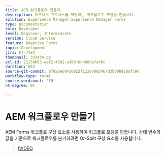 ```yaml
---
title: AEM 워크플로우 만들기
description: 비즈니스 프로세스를 모방하는 워크플로우 모델을 만듭니다.
solution: Experience Manager,Experience Manager Forms
type: Documentation
role: Developer
level: Beginner, Intermediate
version: Cloud Service
feature: Adaptive Forms
topic: Development
jira: KT-7424
thumbnail: 332434.pg
exl-id: 21139665-eef2-4582-a360-bd4b8dafaf6c
duration: 652
source-git-commit: af928e60410022f12207082467d3bd9b818af59d
workflow-type: tm+mt
source-wordcount: '39'
ht-degree: 0%

---
```


# AEM 워크플로우 만들기

AEM Forms 워크플로 구성 요소를 사용하여 워크플로 모델을 만듭니다. 상태 변수의 값을 기준으로 워크플로우를 분기하려면 Or-Split 구성 요소를 사용합니다.

>[!VIDEO](https://video.tv.adobe.com/v/332434?quality=12&learn=on)
